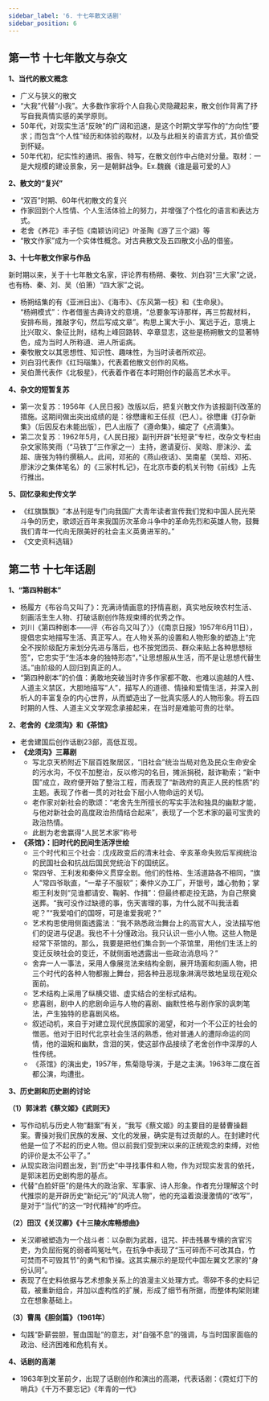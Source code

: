 ```yaml
---
sidebar_label: '6. 十七年散文话剧'
sidebar_position: 6
---
```


## 第一节 十七年散文与杂文

**1、当代的散文概念**

- 广义与狭义的散文
- “大我”代替“小我”。大多数作家将个人自我心灵隐藏起来，散文创作背离了抒写自我真情实感的美学原则。
- 50年代，对现实生活“反映”的广阔和迅速，是这个时期文学写作的“方向性”要求；而包含“个人性”经历和体验的取材，以及与此相关的语言方式，其价值受到怀疑。
- 50年代初，纪实性的通讯、报告、特写，在散文创作中占绝对分量。取材：一是大规模的建设景象，另一是朝鲜战争。Ex.魏巍《谁是最可爱的人》

**2、散文的“复兴”**

- “双百”时期、60年代初散文的复兴
- 作家回到个人性情、个人生活体验上的努力，并增强了个性化的语言和表达方式。
- 老舍《养花》丰子恺《南颖访问记》叶圣陶《游了三个湖》等
- “散文作家”成为一个实体性概念。对古典散文及五四散文小品的借鉴。

**3、十七年散文作家与作品**

新时期以来，关于十七年散文名家，评论界有杨朔、秦牧、刘白羽“三大家”之说，也有杨、秦、刘、吴（伯箫）“四大家”之说。

- 杨朔结集的有《亚洲日出》、《海市》、《东风第一枝》和《生命泉》。  
“杨朔模式”：作者借鉴古典诗文的意境，“总要象写诗那样，再三剪裁材料，安排布局，推敲字句，然后写成文章”。构思上寓大于小、寓远于近，意境上比兴取义、象征比附，结构上峰回路转、卒章显志，这些是杨朔散文的显著特色，成为当时人所称道、进人所诟病。
- 秦牧散文以其思想性、知识性、趣味性，为当时读者所欢迎。
- 刘白羽代表作《红玛瑙集》，代表着他散文创作的风格。
- 吴伯萧代表作《北极星》，代表着作者在本时期创作的最高艺术水平。

**4、杂文的短暂复苏**

- 第一次复苏：1956年《人民日报》改版以后，把复兴散文作为该报副刊改革的措施。这期间做出突出成绩的是：徐懋庸和王任叔（巴人）。徐懋庸《打杂新集》（后因反右未能出版），巴人出版了《遵命集》，编定了《点滴集》。
- 第二次复苏：1962年5月，《人民日报》副刊开辟“长短录”专栏，改杂文专栏由杂文家陈笑雨（“马铁丁”三作家之一）主持，邀请夏衍、吴晗、廖沫沙、孟超、唐弢为特约撰稿人。此间，邓拓的《燕山夜话》、吴南星（吴晗、邓拓、廖沫沙之集体笔名）的《三家村札记》，在北京市委的机关刊物《前线》上先行推出。

**5、回忆录和史传文学**

- 《红旗飘飘》“本丛刊是专门向我国广大青年读者宣传我们党和中国人民光荣斗争的历史，歌颂近百年来我国历次革命斗争中的革命先烈和英雄人物，鼓舞我们青年一代向无限美好的社会主义英勇进军的。”
- 《文史资料选辑》

## 第二节 十七年话剧

**1、“第四种剧本”**

- 杨履方《布谷鸟又叫了》：充满诗情画意的抒情喜剧，真实地反映农村生活、刻画活生生人物、打破话剧创作陈规束缚的优秀之作。
- 刘川《第四种剧本——评〈布谷鸟又叫了〉》（《南京日报》1957年6月11日），提倡忠实地描写生活、真正写人。在人物关系的设置和人物形象的塑造上“完全不按阶级配方来划分先进与落后，也不按党团员、群众来贴上各种思想标签”，它忠实于“生活本身的独特形态“，”让思想服从生活，而不是让思想代替生活。”由阶级的人回归到真正的人。
- “第四种剧本”的价值：勇敢地突破当时许多作家都不敢、也难以逾越的人性、人道主义禁区，大胆地描写“人”，描写人的道德、情操和爱情生活，并深入剖析人的丰富复杂的内心世界，从而塑造出了一批真实感人的人物形象。将五四时期的人性、人道主义文学观念承接起来，在当时是难能可贵的壮举。

**2、老舍的《龙须沟》和《茶馆》**

- 老舍建国后创作话剧23部，高低互现。
- **《龙须沟》三幕剧**
  - 写北京天桥附近下层百姓聚居区，“旧社会”统治当局对危及民众生命安全的污水沟，不仅不加整治，反以修沟的名目，摊派捐税，敲诈勒索；“新中国”成立，政府便开始了整治工程，而表现了“新政府的真正人民的性质”的主题。表现了作者一贯的对社会下层小人物命运的关切。
  - 老作家对新社会的歌颂：“老舍先生所擅长的写实手法和独具的幽默才能，与他对新社会的高度政治热情结合起来”，表现了一个艺术家的最可宝贵的政治热情。
  - 此剧为老舍赢得“人民艺术家”称号
- **《茶馆》：旧时代的民间生活浮世绘**
  - 三个时代和三个社会：戊戌政变后的清末社会、辛亥革命失败后军阀统治的民国社会和抗战后国民党统治下的国统区。
  - 常四爷、王利发和秦仲义贯穿全剧。他们的性格、生活道路各不相同，“旗人”常四爷耿直，“一辈子不服软”；秦仲义办工厂，开银号，雄心勃勃；掌柜王利发则“见谁都请安、鞠躬、作揖”：但最终都走投无路，为自己祭奠送葬。“我可没作过缺德的事，伤天害理的事，为什么就不叫我活着呢？”“我爱咱们的国呀，可是谁爱我呢？”
  - 艺术构思使用侧面透露法：“我不熟悉政治舞台上的高官大人，没法描写他们的促进与促退。我也不十分懂政治。我只认识一些小人物。这些人物是经常下茶馆的。那么，我要是把他们集合到一个茶馆里，用他们生活上的变迁反映社会的变迁，不就侧面地透露出一些政治消息吗？”
  - 舍弃一人一事法，采用人像展览法来结构全剧，展开场面和刻画人物，把三个时代的各种人物都搬上舞台，把各种丑恶现象淋漓尽致地呈现在观众面前。
  - 艺术结构上采用了纵横交错、虚实结合的坐标式结构。
  - 悲喜剧，剧中人的悲剧命运与人物的喜剧、幽默性格与剧作家的讽刺笔法，产生独特的悲喜剧风格。
  - 叙述动机，来自于对建立现代民族国家的渴望，和对一个不公正的社会的憎恶。他对于旧时代北京社会生活的熟悉，他对普通人的遭际命运的同情，他的温婉和幽默，含泪的笑，使这部作品接续了老舍创作中深厚的人性传统。
  - 《茶馆》的演出史，1957年，焦菊隐导演，于是之主演。1963年二度在首都公演，均遭批。

**3、历史剧和历史剧的讨论**

**（1）郭沫若《蔡文姬》《武则天》**

- 写作动机与历史人物“翻案”有关，“我写《蔡文姬》的主要目的是替曹操翻案。曹操对我们民族的发展、文化的发展，确实是有过贡献的人。在封建时代他是一位了不起的历史人物。但以前我们受到宋以来的正统观念的束缚，对他的评价是太不公平了。”
- 从现实政治问题出发，到“历史”中寻找事件和人物，作为对现实发言的依托，是郭沫若历史剧构思的基点。
- 代替“白脸奸臣”的是伟大的政治家、军事家、诗人形象。作者充分理解这个时代推崇的是开辟历史“新纪元”的“风流人物”，他的充溢着浪漫激情的“改写”，是对于“当代”的这一“时代精神”的呼应。

**（2）田汉《关汉卿》《十三陵水库畅想曲》**

- 关汉卿被塑造为一个战斗者：以杂剧为武器，诅咒、抨击残暴专横的贪官污吏，为负屈衔冤的弱者鸣冤吐气，在抗争中表现了“玉可碎而不可改其白，竹可焚而不可毁其节”的勇气和节操。这其实展示的是现代中国左翼文艺家的“身份认同”。
- 表现了在史料依据与艺术想象关系上的浪漫主义处理方式。零碎不多的史料记载，被重新组合，并加以虚构性的扩展，形成了细节有所据，而整体构架则建立在想象基础上。

**（3）曹禺《胆剑篇》（1961年）**

- 勾践“卧薪尝胆，誓血国耻”的意志，对“自强不息”的强调，与当时国家面临的政治、经济困难和危机有关。

**4、话剧的高潮**

- 1963年到文革前夕，出现了话剧创作和演出的高潮，代表话剧：《霓虹灯下的哨兵》《千万不要忘记》《年青的一代》